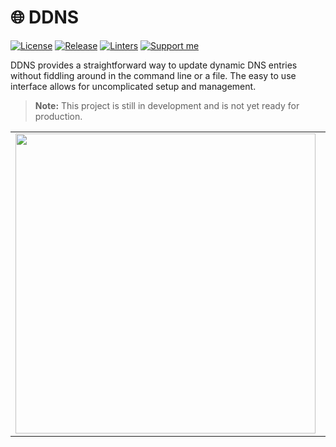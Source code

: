 # 🌐 DDNS

[![License](https://img.shields.io/badge/License-BSD_3--Clause-blue.svg)](https://opensource.org/licenses/BSD-3-Clause)
[![Release](https://img.shields.io/badge/Calver-YY.WW.REVISION-22bfda.svg)](https://calver.org/)
[![Linters](https://github.com/Plaenkler/DDNS/actions/workflows/linters.yml/badge.svg)](https://github.com/Plaenkler/DDNS/actions/workflows/linters.yml)
[![Support me](https://img.shields.io/badge/Support%20me%20%E2%98%95-orange.svg)](https://www.buymeacoffee.com/Plaenkler)

DDNS provides a straightforward way to update dynamic DNS entries without fiddling around in the command line or a file. The easy to use interface allows for uncomplicated setup and management.

> **Note:** This project is still in development and is not yet ready for production.

<table style="border:none;">
  <tr>
    <td><img src="https://mvz-bietigheim.de/wp-content/uploads/2017/10/placeholder-image4.jpg" width="480"/></td>
    <td><img src="https://mvz-bietigheim.de/wp-content/uploads/2017/10/placeholder-image4.jpg" width="480"/></td>
  </tr>
</table>